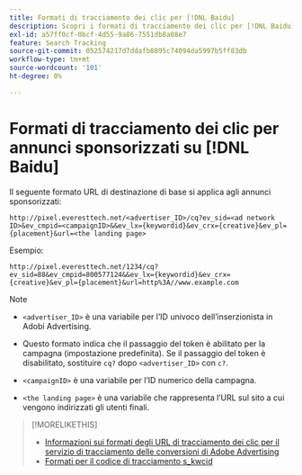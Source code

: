 ```yaml
---
title: Formati di tracciamento dei clic per [!DNL Baidu]
description: Scopri i formati di tracciamento dei clic per [!DNL Baidu] account.
exl-id: a57ff0cf-0bcf-4d55-9a86-7551db8a08e7
feature: Search Tracking
source-git-commit: 052574217d7ddafb8895c74094da5997b5ff83db
workflow-type: tm+mt
source-wordcount: '101'
ht-degree: 0%

---
```


# Formati di tracciamento dei clic per annunci sponsorizzati su [!DNL Baidu]

Il seguente formato URL di destinazione di base si applica agli annunci sponsorizzati:

`http://pixel.everesttech.net/<advertiser_ID>/cq?ev_sid=<ad network ID>&ev_cmpid=<campaignID>&&ev_lx={keywordid}&ev_crx={creative}&ev_pl={placement}&url=<the landing page>`

Esempio:

`http://pixel.everesttech.net/1234/cq?ev_sid=88&ev_cmpid=800577124&&ev_lx={keywordid}&ev_crx={creative}&ev_pl={placement}&url=http%3A//www.example.com`

>[!NOTE]
>
>* `<advertiser_ID>` è una variabile per l’ID univoco dell’inserzionista in Adobi Advertising.
>
>* Questo formato indica che il passaggio del token è abilitato per la campagna (impostazione predefinita). Se il passaggio del token è disabilitato, sostituire `cq?` dopo `<advertiser_ID>` con `c?`.
>
>* `<campaignID>` è una variabile per l’ID numerico della campagna.
>
>* `<the landing page>` è una variabile che rappresenta l’URL sul sito a cui vengono indirizzati gli utenti finali.

>[!MORELIKETHIS]
>
>* [Informazioni sui formati degli URL di tracciamento dei clic per il servizio di tracciamento delle conversioni di Adobe Advertising](formats-click-tracking-about.md)
>* [Formati per il codice di tracciamento s\_kwcid](skwcid-tracking-parameter.md)
